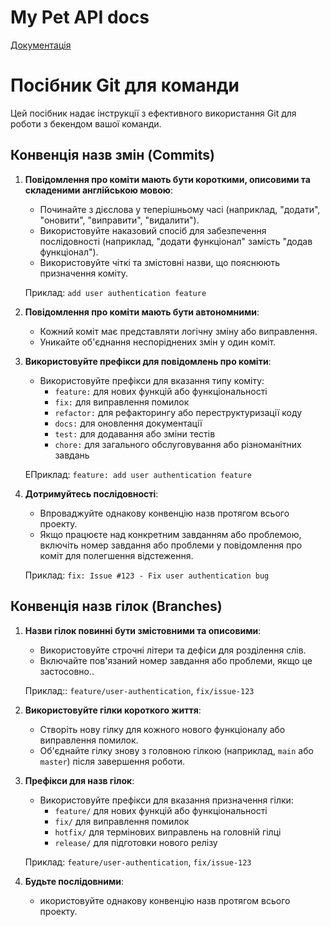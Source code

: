 # My Pet API docs

<a href='https://my-pet-app-8sz1.onrender.com/api-docs/'>Документація</a>

# Посібник Git для команди

Цей посібник надає інструкції з ефективного використання Git для роботи з бекендом вашої команди.

## Конвенція назв змін (Commits)

1. **Повідомлення про коміти мають бути короткими, описовими та складеними англійською мовою**:

   - Починайте з дієслова у теперішньому часі (наприклад, "додати", "оновити", "виправити", "видалити").
   - Використовуйте наказовий спосіб для забезпечення послідовності (наприклад, "додати функціонал" замість "додав функціонал").
   - Використовуйте чіткі та змістовні назви, що пояснюють призначення коміту.

   Приклад: `add user authentication feature`

2. **Повідомлення про коміти мають бути автономними**:

   - Кожний коміт має представляти логічну зміну або виправлення.
   - Уникайте об'єднання неспоріднених змін у один коміт.

3. **Використовуйте префікси для повідомлень про коміти**:

   - Використовуйте префікси для вказання типу коміту:
     - `feature:` для нових функцій або функціональності
     - `fix:` для виправлення помилок
     - `refactor:` для рефакторингу або переструктуризації коду
     - `docs:` для оновлення документації
     - `test:` для додавання або зміни тестів
     - `chore:` для загального обслуговування або різноманітних завдань

   EПриклад: `feature: add user authentication feature`

4. **Дотримуйтесь послідовності**:

   - Впроваджуйте однакову конвенцію назв протягом всього проекту.
   - Якщо працюєте над конкретним завданням або проблемою, включіть номер завдання або проблеми у повідомлення про коміт для полегшення відстеження.

   Приклад: `fix: Issue #123 - Fix user authentication bug`

## Конвенція назв гілок (Branches)

1. **Назви гілок повинні бути змістовними та описовими**:

   - Використовуйте строчні літери та дефіси для розділення слів.
   - Включайте пов'язаний номер завдання або проблеми, якщо це застосовно..

   Приклад:: `feature/user-authentication`, `fix/issue-123`

2. **Використовуйте гілки короткого життя**:

   - Створіть нову гілку для кожного нового функціоналу або виправлення помилок.
   - Об'єднайте гілку знову з головною гілкою (наприклад, `main` або `master`) після завершення роботи.

3. **Префікси для назв гілок**:

   - Використовуйте префікси для вказання призначення гілки:
     - `feature/` для нових функцій або функціональності
     - `fix/` для виправлення помилок
     - `hotfix/` для термінових виправлень на головній гілці
     - `release/` для підготовки нового релізу

   Приклад: `feature/user-authentication`, `fix/issue-123`

4. **Будьте послідовними**:
   - икористовуйте однакову конвенцію назв протягом всього проекту.
